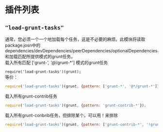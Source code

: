 # 插件列表
## `"load-grunt-tasks"` 
通常，您必须一个一个地加载每个任务，这是不必要的麻烦。此模块将读取package.josn中的dependencies/devDependencies/peerDependencies/optionalDependencies和加载匹配所提供模式的grunt任务。  
载入所有匹配 ['grunt-*', '@*/grunt-*'] 模式的grunt任务 

`require('load-grunt-tasks')(grunt);`  
等价：
```js  
require('load-grunt-tasks')(grunt, {pattern: ['grunt-*', '@*/grunt-*']});
```
载入所有grunt-contrib任务
```js
require('load-grunt-tasks')(grunt, {pattern: 'grunt-contrib-*'});
```
载入所有grunt-conbrib任务，但排除某个。可以用！来排除
```js
require('load-grunt-tasks')(grunt, {pattern: ['grunt-contrib-*', '!grunt-contrib-coffee']});
```